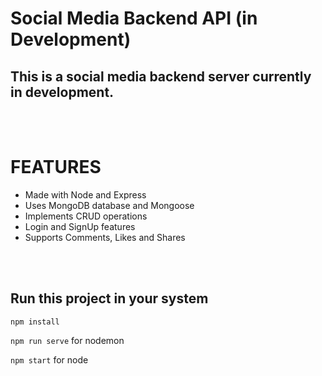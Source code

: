 
# Social Media Backend API (in Development)
This is a social media backend server currently in development.
---
<br><br>

# FEATURES
- Made with Node and Express
- Uses MongoDB database and Mongoose
- Implements CRUD operations
- Login and SignUp features
- Supports Comments, Likes and Shares

<br><br>

## Run this project in your system
`npm install`

`npm run serve` for nodemon

`npm start` for node

